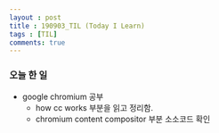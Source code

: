 ```yaml
---
layout : post
title : 190903_TIL (Today I Learn)
tags : [TIL]
comments: true
---
```

### 오늘 한 일
- google chromium 공부
  - how cc works 부분을 읽고 정리함.
  - chromium content compositor 부분 소소코드 확인

